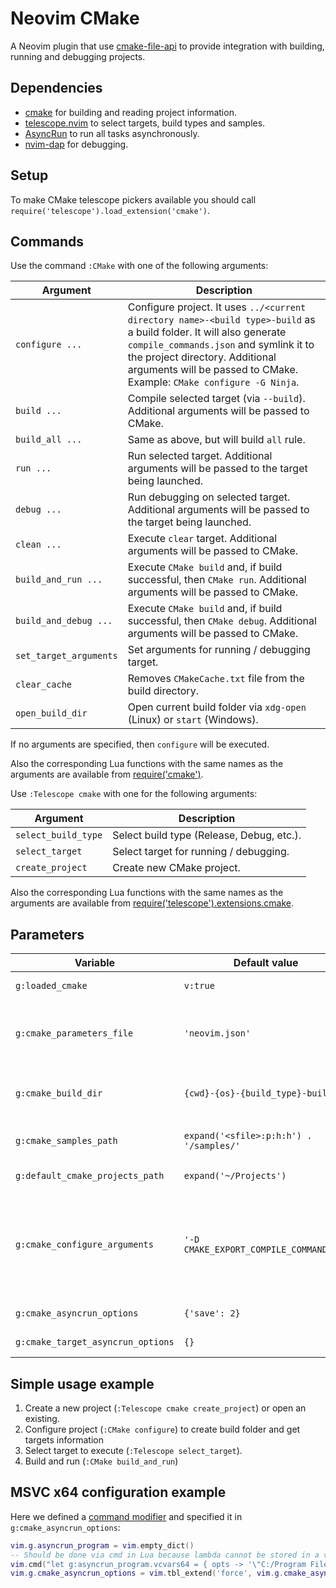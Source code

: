 # Neovim CMake

A Neovim plugin that use [cmake-file-api](https://cmake.org/cmake/help/latest/manual/cmake-file-api.7.html#codemodel-version-2) to provide integration with building, running and debugging projects.

## Dependencies

- [cmake](https://cmake.org) for building and reading project information.
- [telescope.nvim](https://github.com/nvim-telescope/telescope.nvim) to select targets, build types and samples.
- [AsyncRun](https://github.com/skywind3000/asyncrun.vim) to run all tasks asynchronously.
- [nvim-dap](https://github.com/mfussenegger/nvim-dap) for debugging.

## Setup

To make CMake telescope pickers available you should call `require('telescope').load_extension('cmake')`.

## Commands

Use the command `:CMake` with one of the following arguments:

| Argument               | Description                                                                                                                                                                                                                                                              |
| ---------------------- | ------------------------------------------------------------------------------------------------------------------------------------------------------------------------------------------------------------------------------------------------------------------------ |
| `configure ...`        | Configure project. It uses `../<current directory name>-<build type>-build` as a build folder. It will also generate `compile_commands.json` and symlink it to the project directory. Additional arguments will be passed to CMake. Example: `CMake configure -G Ninja`. |
| `build ...`            | Compile selected target (via `--build`). Additional arguments will be passed to CMake.                                                                                                                                                                                   |
| `build_all ...`        | Same as above, but will build `all` rule.                                                                                                                                                                                                                                |
| `run ...`              | Run selected target. Additional arguments will be passed to the target being launched.                                                                                                                                                                                   |
| `debug ...`            | Run debugging on selected target. Additional arguments will be passed to the target being launched.                                                                                                                                                                      |
| `clean ...`            | Execute `clear` target. Additional arguments will be passed to CMake.                                                                                                                                                                                                    |
| `build_and_run ...`    | Execute `CMake build` and, if build successful, then `CMake run`. Additional arguments will be passed to CMake.                                                                                                                                                          |
| `build_and_debug ...`  | Execute `CMake build` and, if build successful, then `CMake debug`. Additional arguments will be passed to CMake.                                                                                                                                                        |
| `set_target_arguments` | Set arguments for running / debugging target.                                                                                                                                                                                                                            |
| `clear_cache`          | Removes `CMakeCache.txt` file from the build directory.                                                                                                                                                                                                                  |
| `open_build_dir`       | Open current build folder via `xdg-open` (Linux) or `start` (Windows).                                                                                                                                                                                                   |

If no arguments are specified, then `configure` will be executed.

Also the corresponding Lua functions with the same names as the arguments are available from [require('cmake')](lua/cmake/init.lua).

Use `:Telescope cmake` with one for the following arguments:

| Argument            | Description                               |
| ------------------- | ----------------------------------------- |
| `select_build_type` | Select build type (Release, Debug, etc.). |
| `select_target`     | Select target for running / debugging.    |
| `create_project`    | Create new CMake project.                 |

Also the corresponding Lua functions with the same names as the arguments are available from [require('telescope').extensions.cmake](lua/telescope/_extensions/cmake.lua).

## Parameters

| Variable                          | Default value                           | Description                                                                                                                                                                                                                    |
| --------------------------------- | --------------------------------------- | ------------------------------------------------------------------------------------------------------------------------------------------------------------------------------------------------------------------------------ |
| `g:loaded_cmake`                  | `v:true`                                | Set this value to `v:false` to disable plugin loading.                                                                                                                                                                         |
| `g:cmake_parameters_file`         | `'neovim.json'`                         | JSON file to store information about selected target, run arguments and build type. `vim.json` (in project directory) by default.                                                                                              |
| `g:cmake_build_dir`               | `{cwd}-{os}-{build_type}-build`         | Build directory. The expressions `{cwd}`, `{os}` and `{build_type}` will be expanded with the corresponding text values.                                                                                                       |
| `g:cmake_samples_path`            | `expand('<sfile>:p:h:h') . '/samples/'` | Folder with samples. `samples` folder from the plugin directory is used by default.                                                                                                                                            |
| `g:default_cmake_projects_path`   | `expand('~/Projects')`                  | Default folder for creating project.                                                                                                                                                                                           |
| `g:cmake_configure_arguments`     | `'-D CMAKE_EXPORT_COMPILE_COMMANDS=1'`  | Default arguments that will be always passed at cmake configure step. By default tells cmake to generate `compile_commands.json`. Example: `vim.g.cmake_configure_arguments = vim.g.cmake_configure_arguments .. ' -G Ninja'`. |
| `g:cmake_asyncrun_options`        | `{'save': 2}`                           | AsyncRun [options](https://github.com/skywind3000/asyncrun.vim#manual) that will be passed on cmake execution.                                                                                                                 |
| `g:cmake_target_asyncrun_options` | `{}`                                    | AsyncRun [options](https://github.com/skywind3000/asyncrun.vim#manual) that will be passed on target execution.                                                                                                                |

## Simple usage example

1. Create a new project (`:Telescope cmake create_project`) or open an existing.
2. Configure project (`:CMake configure`) to create build folder and get targets information
3. Select target to execute (`:Telescope select_target`).
4. Build and run (`:CMake build_and_run`)

## MSVC x64 configuration example

Here we defined a [command modifier](https://github.com/skywind3000/asyncrun.vim#command-modifier) and specified it in `g:cmake_asyncrun_options`:

```lua
vim.g.asyncrun_program = vim.empty_dict()
-- Should be done via cmd in Lua because lambda cannot be stored in a variable (https://github.com/nanotee/nvim-lua-guide#conversion-is-not-always-possible)
vim.cmd("let g:asyncrun_program.vcvars64 = { opts -> '\"C:/Program Files (x86)/Microsoft Visual Studio/2019/Community/VC/Auxiliary/Build/vcvars64.bat\" && ' .. opts.cmd }")
vim.g.cmake_asyncrun_options = vim.tbl_extend('force', vim.g.cmake_asyncrun_options, {program = 'vcvars64'})
```
